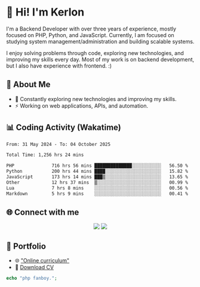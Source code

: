 # 👋 Hi! I'm Kerlon

I'm a Backend Developer with over three years of experience, mostly focused on PHP, Python, and JavaScript. Currently, I am focused on studying system management/administration and building scalable systems.

I enjoy solving problems through code, exploring new technologies, and improving my skills every day. Most of my work is on backend development, but I also have experience with frontend. :)

## 🚀 About Me

* 🌱 Constantly exploring new technologies and improving my skills.
* ⚡ Working on web applications, APIs, and automation.

## 📊 Coding Activity (Wakatime)

<!--START_SECTION:waka-->

```txt
From: 31 May 2024 - To: 04 October 2025

Total Time: 1,256 hrs 24 mins

PHP              716 hrs 56 mins ██████████████░░░░░░░░░░░   56.50 %
Python           200 hrs 44 mins ████░░░░░░░░░░░░░░░░░░░░░   15.82 %
JavaScript       173 hrs 14 mins ███▒░░░░░░░░░░░░░░░░░░░░░   13.65 %
Other            12 hrs 37 mins  ▒░░░░░░░░░░░░░░░░░░░░░░░░   00.99 %
Lua              7 hrs 8 mins    ░░░░░░░░░░░░░░░░░░░░░░░░░   00.56 %
Markdown         5 hrs 9 mins    ░░░░░░░░░░░░░░░░░░░░░░░░░   00.41 %
```

<!--END_SECTION:waka-->

## 🌐 Connect with me

<p align="center">
    <a href="https://www.linkedin.com/in/kerlon-fernandes"><img src="https://skillicons.dev/icons?i=linkedin" /></a>
    <a href="https://github.com/kerlonfernandes"><img src="https://skillicons.dev/icons?i=github" /></a>
</p>

## 📌 Portfolio

* 🌐 ["Online curriculum"](https://kerlon.com.br/)
* 📄 [Download CV](https://kerlon.com.br/assets/resumes/resume_en-us.pdf)

```php
echo "php fanboy.";
```
